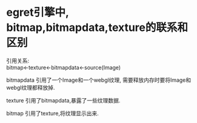 # egret引擎中, bitmap,bitmapdata,texture的联系和区别
引用关系:  
bitmap<-texture<-bitmapdata<-source(Image)  

bitmapdata 引用了一个Image和一个webgl纹理, 需要释放内存时要将Image和webgl纹理都释放掉.

texture 引用了bitmapdata,暴露了一些纹理数据.

bitmap 引用了texture,将纹理显示出来.